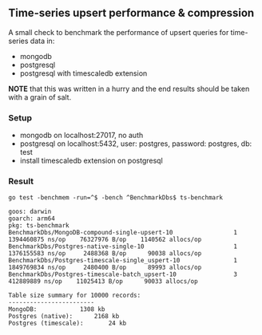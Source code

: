 ## Time-series upsert performance & compression

A small check to benchmark the performance of upsert queries for time-series data in:

- mongodb
- postgresql
- postgresql with timescaledb extension

**NOTE** that this was written in a hurry and the end results should be taken with a grain of salt.

### Setup

- mongodb on localhost:27017, no auth
- postgresql on localhost:5432, user: postgres, password: postgres, db: test
- install timescaledb extension on postgresql

### Result

```
go test -benchmem -run=^$ -bench ^BenchmarkDbs$ ts-benchmark

goos: darwin
goarch: arm64
pkg: ts-benchmark
BenchmarkDbs/MongoDB-compound-single-upsert-10         	       1	1394460875 ns/op	76327976 B/op	 1140562 allocs/op
BenchmarkDbs/Postgres-native-single-10                 	       1	1376155583 ns/op	 2488368 B/op	   90038 allocs/op
BenchmarkDbs/Postgres-timescale-single_uspert-10       	       1	1849769834 ns/op	 2480400 B/op	   89993 allocs/op
BenchmarkDbs/Postgres-timescale-batch_upsert-10        	       3	 412889889 ns/op	11025413 B/op	   90033 allocs/op

Table size summary for 10000 records:
------------------------
MongoDB: 			1308 kb
Postgres (native): 		2168 kb
Postgres (timescale): 		24 kb
```
